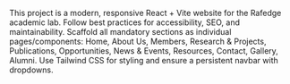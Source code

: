 <!-- Use this file to provide workspace-specific custom instructions to Copilot. For more details, visit https://code.visualstudio.com/docs/copilot/copilot-customization#_use-a-githubcopilotinstructionsmd-file -->

This project is a modern, responsive React + Vite website for the Rafedge academic lab. Follow best practices for accessibility, SEO, and maintainability. Scaffold all mandatory sections as individual pages/components: Home, About Us, Members, Research & Projects, Publications, Opportunities, News & Events, Resources, Contact, Gallery, Alumni. Use Tailwind CSS for styling and ensure a persistent navbar with dropdowns.
